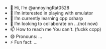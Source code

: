 - 👋 Hi, I’m @annoyingRat0528
- 👀 I’m interested in playing with emulator
- 🌱 I’m currently learning cpp csharp
- 💞️ I’m looking to collaborate on ...(not now)
- 📫 How to reach me You can't. (fuckk ccpp)
- 😄 Pronouns: ...
- ⚡ Fun fact: ...

<!---
annoyingRat0528/annoyingRat0528 is a ✨ special ✨ repository because its `README.md` (this file) appears on your GitHub profile.
You can click the Preview link to take a look at your changes.
--->

